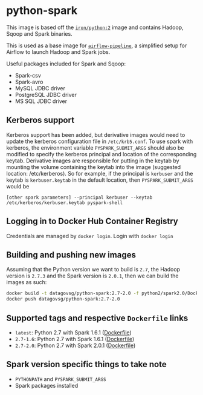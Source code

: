 # python-spark

This image is based off the [`iron/python:2`](https://hub.docker.com/iron/python/) image and
contains Hadoop, Sqoop and Spark binaries.

This is used as a base image for [`airflow-pipeline`](https://github.com/datagovsg/airflow-pipeline), a simplified setup for Airflow to launch Hadoop and Spark jobs.

Useful packages included for Spark and Sqoop:
- Spark-csv
- Spark-avro
- MySQL JDBC driver
- PostgreSQL JDBC driver
- MS SQL JDBC driver

## Kerberos support 
Kerberos support has been added, but derivative images would need to update the kerberos configuration file in `/etc/krb5.conf`. To use spark with kerberos, the 
environment variable `PYSPARK_SUBMIT_ARGS` should also be modified to specify the kerberos principal and location of the corresponding keytab. Derivative images 
are responsible for putting in the keytab by mounting the volume containing the keytab into the image (suggested location: /etc/kerberos). So for example, if 
the principal is `kerbuser` and the keytab is `kerbuser.keytab` in the default location, then `PYSPARK_SUBMIT_ARGS` would be 

`[other spark parameters] --principal kerbuser --keytab /etc/kerberos/kerbuser.keytab pyspark-shell`

## Logging in to Docker Hub Container Registry
Credentials are managed by `docker login`. Login with `docker login`

## Building and pushing new images
Assuming that the Python version we want to build is `2.7`, the Hadoop version is `2.7.3` and the Spark version is `2.0.1`, then we can build the images as such:

```bash
docker build -t datagovsg/python-spark:2.7-2.0 -f python2/spark2.0/Dockerfile .
docker push datagovsg/python-spark:2.7-2.0
```

## Supported tags and respective `Dockerfile` links

- `latest`: Python 2.7 with Spark 1.6.1 ([Dockerfile](Dockerfile))
- `2.7-1.6`: Python 2.7 with Spark 1.6.1 ([Dockerfile](Dockerfile))
- `2.7-2.0`: Python 2.7 with Spark 2.0.1 ([Dockerfile](Dockerfile))

## Spark version specific things to take note
- `PYTHONPATH` and `PYSPARK_SUBMIT_ARGS`
- Spark packages installed
